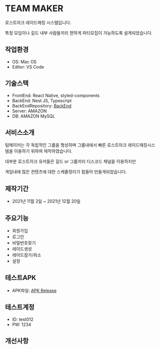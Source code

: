 # TEAM MAKER

로스트아크 레이드매칭 시스템입니다.

특정 모임이나 길드 내부 사람들끼리 편하게 파티모집이 가능하도록 설계되었습니다.

 
## 작업환경

- OS: Mac OS
- Editor: VS Code


## 기술스택

- FrontEnd: React Native, styled-components
- BackEnd: Nest JS, Typescript
- BackEndRepository: [BackEnd][BackLink]
- Server: AMAZON 
- DB: AMAZON MySQL

## 서비스소개

팀메이커는 각 독립적인 그룹을 형성하며 그룹내에서 빠른 로스트아크 레이드매칭시스템을 이용하기 위하여 제작하였습니다.

대부분 로스트아크 유저들은 길드 or 그룹끼리 디스코드 채널을 이용하지만

게임내에 많은 컨텐츠에 대한 스케쥴정리가 힘들어 만들게되었습니다.

## 제작기간

- 2021년 11월 2일 ~ 2021년 12월 20일

## 주요기능

- 회원가입
- 로그인
- 비밀번호찾기
- 레이드생성
- 레이드참가/취소
- 설정

## 테스트APK
- APK파일: [APK Release][apklink]

## 테스트계정
- ID: test012
- PW: 1234

## 개선사항

[BackLink]: https://github.com/JamesSleep/team-maker-backend "Go Back"
[apklink]: https://drive.google.com/drive/folders/1A-Bn0iCmdYqxV70NjDVcDSDTobYH4yGO?usp=sharing
